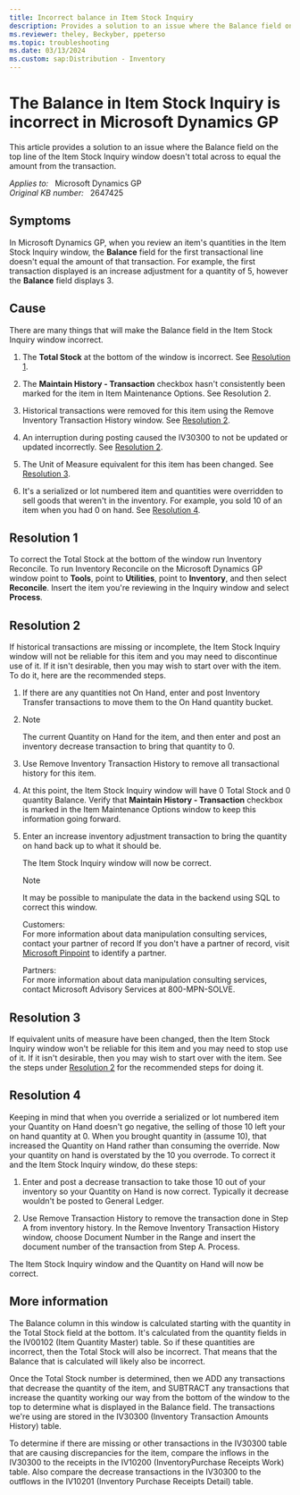 ```yaml
---
title: Incorrect balance in Item Stock Inquiry
description: Provides a solution to an issue where the Balance field on the top line of the Item Stock Inquiry window doesn't total across to equal the amount from the transaction.
ms.reviewer: theley, Beckyber, ppeterso
ms.topic: troubleshooting
ms.date: 03/13/2024
ms.custom: sap:Distribution - Inventory
---
```

# The Balance in Item Stock Inquiry is incorrect in Microsoft Dynamics GP

This article provides a solution to an issue where the Balance field on the top line of the Item Stock Inquiry window doesn't total across to equal the amount from the transaction.

_Applies to:_ &nbsp; Microsoft Dynamics GP  
_Original KB number:_ &nbsp; 2647425

## Symptoms

In Microsoft Dynamics GP, when you review an item's quantities in the Item Stock Inquiry window, the **Balance** field for the first transactional line doesn't equal the amount of that transaction. For example, the first transaction displayed is an increase adjustment for a quantity of 5, however the **Balance** field displays 3.

## Cause

There are many things that will make the Balance field in the Item Stock Inquiry window incorrect.

1. The **Total Stock** at the bottom of the window is incorrect. See [Resolution 1](#resolution-1).

2. The **Maintain History - Transaction** checkbox hasn't consistently been marked for the item in Item Maintenance Options. See Resolution 2.

3. Historical transactions were removed for this item using the Remove Inventory Transaction History window. See [Resolution 2](#resolution-2).

4. An interruption during posting caused the IV30300 to not be updated or updated incorrectly. See [Resolution 2](#resolution-2).

5. The Unit of Measure equivalent for this item has been changed. See [Resolution 3](#resolution-3).

6. It's a serialized or lot numbered item and quantities were overridden to sell goods that weren't in the inventory. For example, you sold 10 of an item when you had 0 on hand. See [Resolution 4](#resolution-4).

## Resolution 1

To correct the Total Stock at the bottom of the window run Inventory Reconcile. To run Inventory Reconcile on the Microsoft Dynamics GP window point to **Tools**, point to **Utilities**, point to **Inventory**, and then select **Reconcile**. Insert the item you're reviewing in the Inquiry window and select **Process**.

## Resolution 2

If historical transactions are missing or incomplete, the Item Stock Inquiry window will not be reliable for this item and you may need to discontinue use of it. If it isn't desirable, then you may wish to start over with the item. To do it, here are the recommended steps.

1. If there are any quantities not On Hand, enter and post Inventory Transfer transactions to move them to the On Hand quantity bucket.

1. > [!NOTE]
   > The current Quantity on Hand for the item, and then enter and post an inventory decrease transaction to bring that quantity to 0.

1. Use Remove Inventory Transaction History to remove all transactional history for this item.

1. At this point, the Item Stock Inquiry window will have 0 Total Stock and 0 quantity Balance. Verify that **Maintain History - Transaction** checkbox is marked in the Item Maintenance Options window to keep this information going forward.

1. Enter an increase inventory adjustment transaction to bring the quantity on hand back up to what it should be.

    The Item Stock Inquiry window will now be correct.

    > [!NOTE]
    > It may be possible to manipulate the data in the backend using SQL to correct this window.

    Customers:  
    For more information about data manipulation consulting services, contact your partner of record If you don't have a partner of record, visit [Microsoft Pinpoint](https://www.microsoft.com/solution-providers/home) to identify a partner.

    Partners:  
    For more information about data manipulation consulting services, contact Microsoft Advisory Services at 800-MPN-SOLVE.

## Resolution 3

If equivalent units of measure have been changed, then the Item Stock Inquiry window won't be reliable for this item and you may need to stop use of it. If it isn't desirable, then you may wish to start over with the item. See the steps under [Resolution 2](#resolution-2) for the recommended steps for doing it.

## Resolution 4

Keeping in mind that when you override a serialized or lot numbered item your Quantity on Hand doesn't go negative, the selling of those 10 left your on hand quantity at 0. When you brought quantity in (assume 10), that increased the Quantity on Hand rather than consuming the override. Now your quantity on hand is overstated by the 10 you overrode. To correct it and the Item Stock Inquiry window, do these steps:

1. Enter and post a decrease transaction to take those 10 out of your inventory so your Quantity on Hand is now correct. Typically it decrease wouldn't be posted to General Ledger.

1. Use Remove Transaction History to remove the transaction done in Step A from inventory history. In the Remove Inventory Transaction History window, choose Document Number in the Range and insert the document number of the transaction from Step A. Process.

The Item Stock Inquiry window and the Quantity on Hand will now be correct.

## More information

The Balance column in this window is calculated starting with the quantity in the Total Stock field at the bottom. It's calculated from the quantity fields in the IV00102 (Item Quantity Master) table. So if these quantities are incorrect, then the Total Stock will also be incorrect. That means that the Balance that is calculated will likely also be incorrect.

Once the Total Stock number is determined, then we ADD any transactions that decrease the quantity of the item, and SUBTRACT any transactions that increase the quantity working our way from the bottom of the window to the top to determine what is displayed in the Balance field. The transactions we're using are stored in the IV30300 (Inventory Transaction Amounts History) table.

To determine if there are missing or other transactions in the IV30300 table that are causing discrepancies for the item, compare the inflows in the IV30300 to the receipts in the IV10200 (InventoryPurchase Receipts Work) table. Also compare the decrease transactions in the IV30300 to the outflows in the IV10201 (Inventory Purchase Receipts Detail) table.
